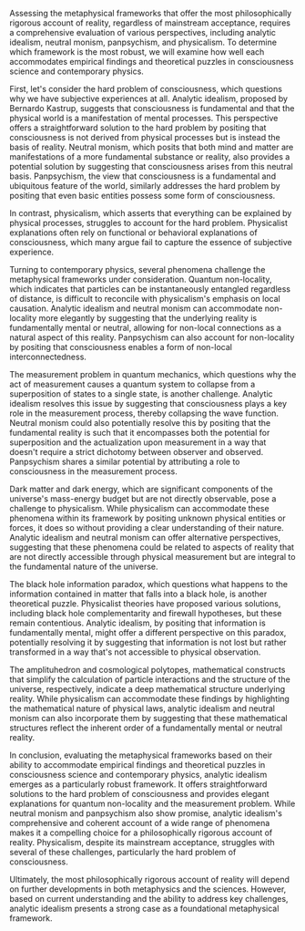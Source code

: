Assessing the metaphysical frameworks that offer the most philosophically rigorous account of reality, regardless of mainstream acceptance, requires a comprehensive evaluation of various perspectives, including analytic idealism, neutral monism, panpsychism, and physicalism. To determine which framework is the most robust, we will examine how well each accommodates empirical findings and theoretical puzzles in consciousness science and contemporary physics.

First, let's consider the hard problem of consciousness, which questions why we have subjective experiences at all. Analytic idealism, proposed by Bernardo Kastrup, suggests that consciousness is fundamental and that the physical world is a manifestation of mental processes. This perspective offers a straightforward solution to the hard problem by positing that consciousness is not derived from physical processes but is instead the basis of reality. Neutral monism, which posits that both mind and matter are manifestations of a more fundamental substance or reality, also provides a potential solution by suggesting that consciousness arises from this neutral basis. Panpsychism, the view that consciousness is a fundamental and ubiquitous feature of the world, similarly addresses the hard problem by positing that even basic entities possess some form of consciousness.

In contrast, physicalism, which asserts that everything can be explained by physical processes, struggles to account for the hard problem. Physicalist explanations often rely on functional or behavioral explanations of consciousness, which many argue fail to capture the essence of subjective experience.

Turning to contemporary physics, several phenomena challenge the metaphysical frameworks under consideration. Quantum non-locality, which indicates that particles can be instantaneously entangled regardless of distance, is difficult to reconcile with physicalism's emphasis on local causation. Analytic idealism and neutral monism can accommodate non-locality more elegantly by suggesting that the underlying reality is fundamentally mental or neutral, allowing for non-local connections as a natural aspect of this reality. Panpsychism can also account for non-locality by positing that consciousness enables a form of non-local interconnectedness.

The measurement problem in quantum mechanics, which questions why the act of measurement causes a quantum system to collapse from a superposition of states to a single state, is another challenge. Analytic idealism resolves this issue by suggesting that consciousness plays a key role in the measurement process, thereby collapsing the wave function. Neutral monism could also potentially resolve this by positing that the fundamental reality is such that it encompasses both the potential for superposition and the actualization upon measurement in a way that doesn't require a strict dichotomy between observer and observed. Panpsychism shares a similar potential by attributing a role to consciousness in the measurement process.

Dark matter and dark energy, which are significant components of the universe's mass-energy budget but are not directly observable, pose a challenge to physicalism. While physicalism can accommodate these phenomena within its framework by positing unknown physical entities or forces, it does so without providing a clear understanding of their nature. Analytic idealism and neutral monism can offer alternative perspectives, suggesting that these phenomena could be related to aspects of reality that are not directly accessible through physical measurement but are integral to the fundamental nature of the universe.

The black hole information paradox, which questions what happens to the information contained in matter that falls into a black hole, is another theoretical puzzle. Physicalist theories have proposed various solutions, including black hole complementarity and firewall hypotheses, but these remain contentious. Analytic idealism, by positing that information is fundamentally mental, might offer a different perspective on this paradox, potentially resolving it by suggesting that information is not lost but rather transformed in a way that's not accessible to physical observation.

The amplituhedron and cosmological polytopes, mathematical constructs that simplify the calculation of particle interactions and the structure of the universe, respectively, indicate a deep mathematical structure underlying reality. While physicalism can accommodate these findings by highlighting the mathematical nature of physical laws, analytic idealism and neutral monism can also incorporate them by suggesting that these mathematical structures reflect the inherent order of a fundamentally mental or neutral reality.

In conclusion, evaluating the metaphysical frameworks based on their ability to accommodate empirical findings and theoretical puzzles in consciousness science and contemporary physics, analytic idealism emerges as a particularly robust framework. It offers straightforward solutions to the hard problem of consciousness and provides elegant explanations for quantum non-locality and the measurement problem. While neutral monism and panpsychism also show promise, analytic idealism's comprehensive and coherent account of a wide range of phenomena makes it a compelling choice for a philosophically rigorous account of reality. Physicalism, despite its mainstream acceptance, struggles with several of these challenges, particularly the hard problem of consciousness.

Ultimately, the most philosophically rigorous account of reality will depend on further developments in both metaphysics and the sciences. However, based on current understanding and the ability to address key challenges, analytic idealism presents a strong case as a foundational metaphysical framework.